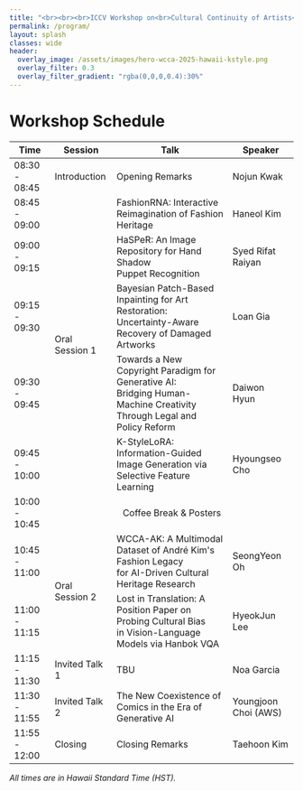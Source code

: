 ```yaml
---
title: "<br><br><br>ICCV Workshop on<br>Cultural Continuity of Artists<br><br><br>"
permalink: /program/
layout: splash
classes: wide
header:
  overlay_image: /assets/images/hero-wcca-2025-hawaii-kstyle.png
  overlay_filter: 0.3
  overlay_filter_gradient: "rgba(0,0,0,0.4):30%"
---
```


# Workshop Schedule

<table>
  <thead>
    <tr>
      <th>Time</th>
      <th>Session</th>
      <th>Talk</th>
      <th>Speaker</th>
    </tr>
  </thead>
  <tbody>
    <tr>
      <td>08:30 - 08:45</td>
      <td>Introduction</td>
      <td>Opening Remarks</td>
      <td>Nojun Kwak</td>
    </tr>
    <tr>
      <td>08:45 - 09:00</td>
      <td rowspan="5">Oral Session 1</td>
      <td>FashionRNA: Interactive Reimagination of Fashion Heritage</td>
      <td>Haneol Kim</td>
    </tr>
    <tr>
      <td>09:00 - 09:15</td>
      <td>HaSPeR: An Image Repository for Hand Shadow<br>Puppet Recognition</td>
      <td>Syed Rifat Raiyan</td>
    </tr>
    <tr>
      <td>09:15 - 09:30</td>
      <td>Bayesian Patch-Based Inpainting for Art Restoration:<br>Uncertainty-Aware Recovery of Damaged Artworks</td>
      <td>Loan Gia</td>
    </tr>
    <tr>
      <td>09:30 - 09:45</td>
      <td>Towards a New Copyright Paradigm for Generative AI:<br>Bridging Human-Machine Creativity Through Legal and Policy Reform</td>
      <td>Daiwon Hyun</td>
    </tr>
    <tr>
      <td>09:45 - 10:00</td>
      <td>K-StyleLoRA: Information-Guided Image Generation via Selective Feature Learning</td>
      <td>Hyoungseo Cho</td>
    </tr>
    <tr>
      <td>10:00 - 10:45</td>
      <td colspan="3" style="text-align: center;">Coffee Break & Posters</td>
    </tr>
    <tr>
      <td>10:45 - 11:00</td>
      <td rowspan="2">Oral Session 2</td>
      <td>WCCA-AK: A Multimodal Dataset of André Kim's Fashion Legacy<br>for AI-Driven Cultural Heritage Research</td>
      <td>SeongYeon Oh</td>
    </tr>
    <tr>
      <td>11:00 - 11:15</td>
      <td>Lost in Translation: A Position Paper on Probing Cultural Bias<br>in Vision-Language Models via Hanbok VQA</td>
      <td>HyeokJun Lee</td>
    </tr>
    <tr>
      <td>11:15 - 11:30</td>
      <td>Invited Talk 1</td>
      <td>TBU</td>
      <td>Noa Garcia</td>
    </tr>
    <tr>
      <td>11:30 - 11:55</td>
      <td>Invited Talk 2</td>
      <td>The New Coexistence of Comics in the Era of Generative AI</td>
      <td>Youngjoon Choi (AWS)</td>
    </tr>
    <tr>
      <td>11:55 - 12:00</td>
      <td>Closing</td>
      <td>Closing Remarks</td>
      <td>Taehoon Kim</td>
    </tr>
  </tbody>
</table>

_All times are in Hawaii Standard Time (HST)._
